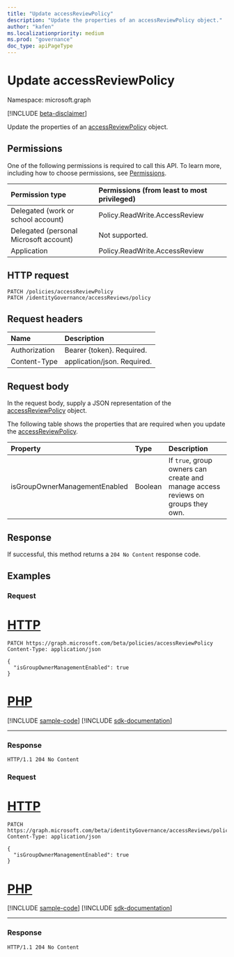 ```yaml
---
title: "Update accessReviewPolicy"
description: "Update the properties of an accessReviewPolicy object."
author: "kafen"
ms.localizationpriority: medium
ms.prod: "governance"
doc_type: apiPageType
---
```


# Update accessReviewPolicy
Namespace: microsoft.graph

[!INCLUDE [beta-disclaimer](../../includes/beta-disclaimer.md)]

Update the properties of an [accessReviewPolicy](../resources/accessreviewpolicy.md) object.

## Permissions
One of the following permissions is required to call this API. To learn more, including how to choose permissions, see [Permissions](/graph/permissions-reference).

|Permission type|Permissions (from least to most privileged)|
|:---|:---|
|Delegated (work or school account)|Policy.ReadWrite.AccessReview|
|Delegated (personal Microsoft account)|Not supported.|
|Application|Policy.ReadWrite.AccessReview|

## HTTP request

<!-- {
  "blockType": "ignored"
}
-->
``` http
PATCH /policies/accessReviewPolicy
PATCH /identityGovernance/accessReviews/policy
```

## Request headers
|Name|Description|
|:---|:---|
|Authorization|Bearer {token}. Required.|
|Content-Type|application/json. Required.|

## Request body
In the request body, supply a JSON representation of the [accessReviewPolicy](../resources/accessreviewpolicy.md) object.

The following table shows the properties that are required when you update the [accessReviewPolicy](../resources/accessreviewpolicy.md).

|Property|Type|Description|
|:---|:---|:---|
|isGroupOwnerManagementEnabled|Boolean|If `true`, group owners can create and manage access reviews on groups they own.|



## Response

If successful, this method returns a `204 No Content` response code.

## Examples

### Request

# [HTTP](#tab/http)
<!-- {
  "blockType": "request",
  "name": "update_accessreviewpolicy"
}
-->
``` http
PATCH https://graph.microsoft.com/beta/policies/accessReviewPolicy
Content-Type: application/json

{
  "isGroupOwnerManagementEnabled": true
}
```

# [PHP](#tab/php)
[!INCLUDE [sample-code](../includes/snippets/php/update-accessreviewpolicy-php-snippets.md)]
[!INCLUDE [sdk-documentation](../includes/snippets/snippets-sdk-documentation-link.md)]

---


### Response
<!-- {
  "blockType": "response",
  "truncated": true
}
-->
``` http
HTTP/1.1 204 No Content
```

### Request

# [HTTP](#tab/http)
<!-- {
  "blockType": "request",
  "name": "update_accessreviewpolicy_2"
}
-->
``` http
PATCH https://graph.microsoft.com/beta/identityGovernance/accessReviews/policy
Content-Type: application/json

{
  "isGroupOwnerManagementEnabled": true
}
```

# [PHP](#tab/php)
[!INCLUDE [sample-code](../includes/snippets/php/update-accessreviewpolicy-2-php-snippets.md)]
[!INCLUDE [sdk-documentation](../includes/snippets/snippets-sdk-documentation-link.md)]

---


### Response
<!-- {
  "blockType": "response",
  "truncated": true
}
-->
``` http
HTTP/1.1 204 No Content
```
